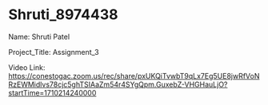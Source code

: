 # Shruti_8974438

Name: Shruti Patel


Project_Title: Assignment_3


Video Link: https://conestogac.zoom.us/rec/share/pxUKQiTvwbT9qLx7Eg5UE8jwRfVoNRzEWMidlvs78cjc5ghTSIAaZm54r4SYgQpm.GuxebZ-VHGHauLjO?startTime=1710214240000
